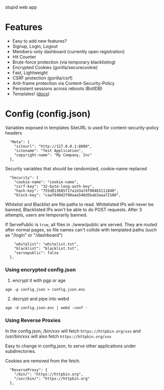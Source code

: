 stupid web app

# Features

  * Easy to add new features?
  * Signup, Login, Logout
  * Members-only dashboard (currently open registration)
  * Hit Counter
  * Brute-force protection (via temporary blacklisting)
  * Encrypted Cookies (gorilla/securecookie)
  * Fast, Lightweight
  * CSRF protection (gorilla/csrf)
  * Anti-frame protection via Content-Security-Policy
  * Persistent sessions across reboots (BoltDB)
  * Templates! ([docs](https://golang.org/pkg/text/template/))

# Config (config.json)

Variables exposed in templates
SiteURL is used for content-security-policy headers

```
  "Meta": {
    "siteurl": "http://127.0.0.1:8080",
    "sitename": "Test Application",
    "copyright-name": "My Company, Inc"
  },
```

Security variables that should be randomized, cookie-name replaced

```
  "Security": {
    "cookie-name": "cookie-name",
    "csrf-key": "32-byte-long-auth-key",
    "hash-key": "755d813685f17a1d3a74f984b5111840",
    "block-key": "caa7040d2f00aaa548d5bab3aaa72100",
```

Whitelist and Blacklist are file paths to read.
Whitelisted IPs will never be banned, Blacklisted IPs won't be able to do POST requests. After 3 attempts, users are temporarily banned.

If ServePublic is `true`, all files in ./www/public are served.
They are routed after normal pages, so file names can't collide with templated paths (such as "/login" or "/dashboard")

```
    "whitelist": "whitelist.txt",
    "blacklist": "blacklist.txt",
    "servepublic": false
  },
```

### Using encrypted config.json

1. encrypt it with pgp or age
```
age -p config.json > config.json.enc
```

2. decrypt and pipe into webd
```
age -d config.json.enc | webd -conf -
```

### Using Reverse Proxies

In the config.json, /bin/xxx will fetch `https://httpbin.org/xxx`
and /usr/bin/xxx will also fetch `https://httpbin.org/xxx`

Easy to change in config.json, to serve other applications under subdirectories.

Cookies are removed from the fetch.

```
  "ReverseProxy": {
    "/bin/": "https://httpbin.org",
    "/usr/bin/": "https://httpbin.org"
  },
```
